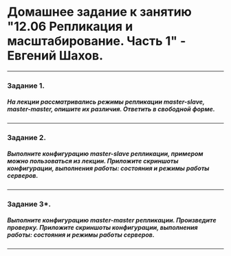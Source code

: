 # Домашнее задание к занятию "12.06 Репликация и масштабирование. Часть 1" - Евгений Шахов.
---
### Задание 1.
##### На лекции рассматривались режимы репликации master-slave, master-master, опишите их различия. Ответить в свободной форме.

---
### Задание 2.
##### Выполните конфигурацию master-slave репликации, примером можно пользоваться из лекции. Приложите скриншоты конфигурации, выполнения работы: состояния и режимы работы серверов.

---
### Задание 3*.
##### Выполните конфигурацию master-master репликации. Произведите проверку. Приложите скриншоты конфигурации, выполнения работы: состояния и режимы работы серверов.

---
